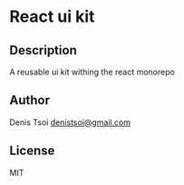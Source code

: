 # React ui kit

## Description

A reusable ui kit withing the react monorepo

## Author

Denis Tsoi <denistsoi@gmail.com>

## License

MIT
